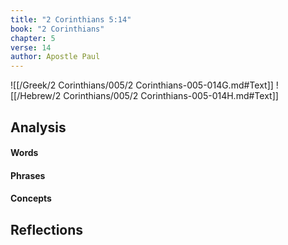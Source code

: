 ```yaml
---
title: "2 Corinthians 5:14"
book: "2 Corinthians"
chapter: 5
verse: 14
author: Apostle Paul
---
```

![[/Greek/2 Corinthians/005/2 Corinthians-005-014G.md#Text]]
![[/Hebrew/2 Corinthians/005/2 Corinthians-005-014H.md#Text]]

## Analysis

#### Words

#### Phrases

#### Concepts

## Reflections
